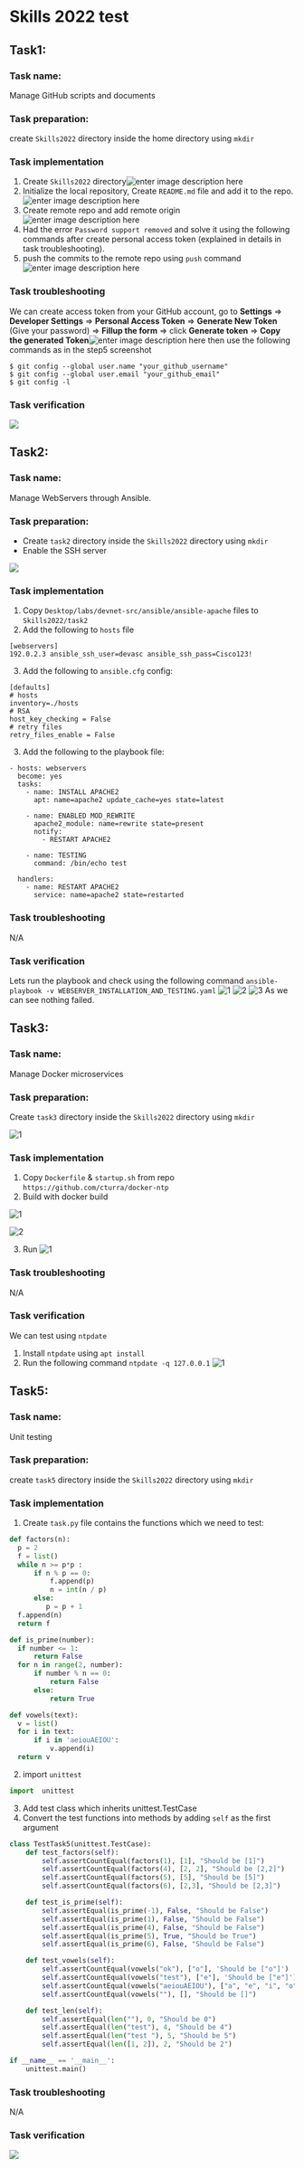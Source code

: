 
# Skills 2022 test

## Task1:
### Task name: 
Manage GitHub scripts and documents
### Task preparation: 
create `Skills2022` directory inside the home directory using `mkdir` 
### Task implementation 
 1. Create `Skills2022` directory![enter image description here](https://raw.githubusercontent.com/rand-itmo-wad/Skills2022/main/task1/screenshots/1.png)
 2. Initialize the local repository, Create `README.md` file and add it to the repo. ![enter image description here](https://raw.githubusercontent.com/rand-itmo-wad/Skills2022/main/task1/screenshots/2.png)
 3. Create remote repo and add remote origin ![enter image description here](https://raw.githubusercontent.com/rand-itmo-wad/Skills2022/main/task1/screenshots/3.png)
 4. Had the error  `Password support removed` and solve it using the following commands after create personal access token (explained in details in task troubleshooting).
 5. push the commits to the remote repo using `push` command ![enter image description here](https://raw.githubusercontent.com/rand-itmo-wad/Skills2022/main/task1/screenshots/4.png)
### Task troubleshooting 
We can create access token from your GitHub account, go to **Settings** => **Developer Settings** => **Personal Access Token** => **Generate New Token** (Give your password) => **Fillup the form** => click **Generate token** => **Copy the generated Token**![enter image description here](https://raw.githubusercontent.com/rand-itmo-wad/Skills2022/main/task1/screenshots/problem-solve-1.png)
then use the following commands as in the step5 screenshot 
```
$ git config --global user.name "your_github_username"
$ git config --global user.email "your_github_email"
$ git config -l
```
### Task verification 
![](https://raw.githubusercontent.com/rand-itmo-wad/Skills2022/main/task1/screenshots/4.png)

## Task2:
### Task name: 
Manage WebServers through Ansible.
### Task preparation: 
- Create `task2` directory inside the `Skills2022` directory using `mkdir` 
- Enable the SSH server

![](https://raw.githubusercontent.com/rand-itmo-wad/Skills2022/main/task2/screenshots/1.png)
### Task implementation 
 1. Copy `Desktop/labs/devnet-src/ansible/ansible-apache` files to `Skills2022/task2`
 2. Add the following to `hosts` file 
```
[webservers] 
192.0.2.3 ansible_ssh_user=devasc ansible_ssh_pass=Cisco123!
```
3. Add the following to `ansible.cfg` config:
```
[defaults]
# hosts
inventory=./hosts 
# RSA
host_key_checking = False
# retry files
retry_files_enable = False
```
 3. Add the following to the playbook file:
```
- hosts: webservers 
  become: yes 
  tasks: 
    - name: INSTALL APACHE2 
      apt: name=apache2 update_cache=yes state=latest 
  
    - name: ENABLED MOD_REWRITE
      apache2_module: name=rewrite state=present 
      notify: 
        - RESTART APACHE2 
  
    - name: TESTING
      command: /bin/echo test
  
  handlers: 
    - name: RESTART APACHE2 
      service: name=apache2 state=restarted  
```

### Task troubleshooting 
N/A
### Task verification 
Lets run the playbook and check using the following command
`ansible-playbook -v WEBSERVER_INSTALLATION_AND_TESTING.yaml`
![1](https://raw.githubusercontent.com/rand-itmo-wad/Skills2022/main/task2/screenshots/2.png)
![2](https://raw.githubusercontent.com/rand-itmo-wad/Skills2022/main/task2/screenshots/3.png)
![3](https://raw.githubusercontent.com/rand-itmo-wad/Skills2022/main/task2/screenshots/4.png)
As we can see nothing failed.

## Task3:
### Task name: 
Manage Docker microservices
### Task preparation: 
Create `task3` directory inside the `Skills2022` directory using `mkdir`  

![1](https://raw.githubusercontent.com/rand-itmo-wad/Skills2022/main/task3/screenshots/1.png)
### Task implementation 
 1. Copy `Dockerfile` & `startup.sh` from repo `https://github.com/cturra/docker-ntp` 
 2. Build with docker build 

![1](https://raw.githubusercontent.com/rand-itmo-wad/Skills2022/main/task3/screenshots/2.png)
 
 ![2](https://raw.githubusercontent.com/rand-itmo-wad/Skills2022/main/task3/screenshots/3.png)
 
 3. Run 
 ![1](https://raw.githubusercontent.com/rand-itmo-wad/Skills2022/main/task3/screenshots/4.png)
### Task troubleshooting 
N/A
### Task verification 
We can test using `ntpdate`
1. Install `ntpdate` using `apt install`
2. Run the following command `ntpdate -q 127.0.0.1`
![1](https://raw.githubusercontent.com/rand-itmo-wad/Skills2022/main/task3/screenshots/5.png)


## Task5:
### Task name: 
Unit testing
### Task preparation: 
create `task5` directory inside the `Skills2022` directory using `mkdir` 
### Task implementation 
 1. Create `task.py` file contains the functions which we need to test:
  ```python
def factors(n):
    p = 2
    f = list()
    while n >= p*p :
        if n % p == 0:
            f.append(p)
            n = int(n / p)
        else:
           p = p + 1
    f.append(n)
    return f

def is_prime(number):
    if number <= 1:
        return False
    for n in range(2, number):
        if number % n == 0:
            return False
        else:
            return True

def vowels(text):
    v = list()
    for i in text:
        if i in 'aeiouAEIOU':
            v.append(i)
    return v
```
 2. import `unittest` 
```python
import  unittest
```
 3. Add test class which inherits unittest.TestCase
 4. Convert the test functions into methods by adding `self` as the first argument
```python
class TestTask5(unittest.TestCase):
    def test_factors(self):
        self.assertCountEqual(factors(1), [1], "Should be [1]")
        self.assertCountEqual(factors(4), [2, 2], "Should be [2,2]")
        self.assertCountEqual(factors(5), [5], "Should be [5]")
        self.assertCountEqual(factors(6), [2,3], "Should be [2,3]")

    def test_is_prime(self):
        self.assertEqual(is_prime(-1), False, "Should be False")
        self.assertEqual(is_prime(1), False, "Should be False")
        self.assertEqual(is_prime(4), False, "Should be False")
        self.assertEqual(is_prime(5), True, "Should be True")
        self.assertEqual(is_prime(6), False, "Should be False")

    def test_vowels(self):
        self.assertCountEqual(vowels("ok"), ["o"], 'Should be ["o"]')
        self.assertCountEqual(vowels("test"), ["e"], 'Should be ["e"]')
        self.assertCountEqual(vowels("aeiouAEIOU"), ["a", "e", "i", "o", "u", "A", "E", "I", "O", "U"], 'Should be ["a", "e", "i", "o", "u", "A", "E", "I", "O", "U"]')
        self.assertCountEqual(vowels(""), [], "Should be []")

    def test_len(self):
        self.assertEqual(len(""), 0, "Should be 0")
        self.assertEqual(len("test"), 4, "Should be 4")
        self.assertEqual(len("test "), 5, "Should be 5")
        self.assertEqual(len([1, 2]), 2, "Should be 2")

if __name__ == '__main__':
    unittest.main()
```
### Task troubleshooting 
N/A
### Task verification 
![](https://raw.githubusercontent.com/rand-itmo-wad/Skills2022/main/task5/screenshots/1.png)
